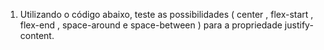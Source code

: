 1. Utilizando o código abaixo, teste as possibilidades ( center , flex-start , flex-end , space-around e space-between ) para a propriedade justify-content.